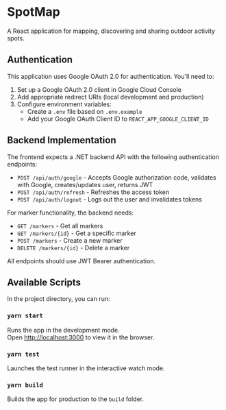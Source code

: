 # SpotMap

A React application for mapping, discovering and sharing outdoor activity spots.

## Authentication

This application uses Google OAuth 2.0 for authentication. You'll need to:

1. Set up a Google OAuth 2.0 client in Google Cloud Console
2. Add appropriate redirect URIs (local development and production)
3. Configure environment variables:
   - Create a `.env` file based on `.env.example`
   - Add your Google OAuth Client ID to `REACT_APP_GOOGLE_CLIENT_ID`

## Backend Implementation

The frontend expects a .NET backend API with the following authentication endpoints:

- `POST /api/auth/google` - Accepts Google authorization code, validates with Google, creates/updates user, returns JWT
- `POST /api/auth/refresh` - Refreshes the access token
- `POST /api/auth/logout` - Logs out the user and invalidates tokens

For marker functionality, the backend needs:

- `GET /markers` - Get all markers
- `GET /markers/{id}` - Get a specific marker
- `POST /markers` - Create a new marker
- `DELETE /markers/{id}` - Delete a marker

All endpoints should use JWT Bearer authentication.

## Available Scripts

In the project directory, you can run:

### `yarn start`

Runs the app in the development mode.\
Open [http://localhost:3000](http://localhost:3000) to view it in the browser.

### `yarn test`

Launches the test runner in the interactive watch mode.

### `yarn build`

Builds the app for production to the `build` folder.
